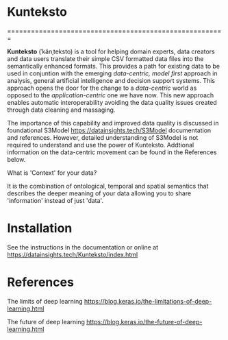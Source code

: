 # Kunteksto

=======================================================

**Kunteksto** (ˈkänˌteksto) is a tool for helping domain experts, data creators and data users translate their simple CSV formatted data files into the semantically enhanced formats. This provides a path for existing data to be used in conjuntion with the emerging *data-centric, model first* approach in analysis, general artificial intelligence and decision support systems. This approach opens the door for the change to a *data-centric* world as opposed to the *application-centric* one we have now. This new approach enables automatic interoperability avoiding the data quality issues created through data cleaning and massaging. 

The importance of this capability and improved data quality is discussed in foundational S3Model https://datainsights.tech/S3Model documentation and references. However, detailed understanding of S3Model is not required to understand and use the power of Kunteksto. Addtional information on the data-centric movement can be found in the References below. 

What is 'Context' for your data?

It is the combination of ontological, temporal and spatial semantics that describes the deeper meaning of your data allowing you to share 'information' instead of just 'data'.

# Installation

See the instructions in the documentation or online at https://datainsights.tech/Kunteksto/index.html

# References

The limits of deep learning https://blog.keras.io/the-limitations-of-deep-learning.html 

The future of deep learning https://blog.keras.io/the-future-of-deep-learning.html



